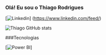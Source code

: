

### Olá! Eu sou o Thiago Rodrigues 

[![Linkedin](https://img.shields.io/badge/LinkedIn-0077B5?style=for-the-badge&logo=linkedin&logoColor=white)] (https://www.linkedin.com/feed/)



![Thiago GitHub stats](https://github-readme-stats.vercel.app/api?username=thii-rodriguees&show_icons=true&theme=radical)

###Tecnologias

[![Power BI](0x2364858d486c34a790c8c653dedf10159e51649020c00c4dc781b4a481b9bb15)] 


